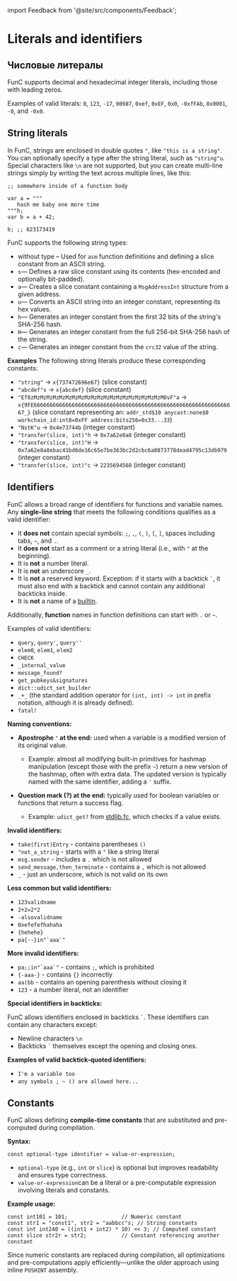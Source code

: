 import Feedback from '@site/src/components/Feedback';

# Literals and identifiers

## Числовые литералы

FunC supports decimal and hexadecimal integer literals, including those with leading zeros.

Examples of valid literals: `0`, `123`, `-17`, `00987`, `0xef`, `0xEF`, `0x0`, `-0xfFAb`, `0x0001`, `-0`, and `-0x0`.

## String literals

In FunC, strings are enclosed in double quotes `"`, like `"this is a string"`.<br />
You can optionally specify a type after the string literal, such as `"string"u`.<br />
Special characters like `\n` are not supported, but you can create multi-line <br />  strings simply by writing the text across multiple lines, like this:

```
;; somewhere inside of a function body

var a = """
   hash me baby one more time
"""h;
var b = a + 42;

b; ;; 623173419
```

FunC supports the following string types:

- without type – Used for `asm` function definitions and defining a slice constant from an ASCII string.
- `s`— Defines a raw slice constant using its contents (hex-encoded and optionally bit-padded).
- `a`— Creates a slice constant containing a `MsgAddressInt` structure from a given address.
- `u`— Converts an ASCII string into an integer constant, representing its hex values.
- `h`— Generates an integer constant from the first 32 bits of the string's SHA-256 hash.
- `H`— Generates an integer constant from the full 256-bit SHA-256 hash of the string.
- `c`— Generates an integer constant from the `crc32` value of the string.

**Examples**
The following string literals produce these corresponding constants:

- `"string"`  &rarr;  `x{737472696e67}` (slice constant)
- `"abcdef"s` &rarr; `x{abcdef}` (slice constant)
- `"Ef8zMzMzMzMzMzMzMzMzMzMzMzMzMzMzMzMzMzMzMzMzM0vF"a` &rarr; `x{9FE6666666666666666666666666666666666666666666666666666666666666667_}` (slice constant representing an: `addr_std$10 anycast:none$0 workchain_id:int8=0xFF address:bits256=0x33...33`)
- `"NstK"u` &rarr; `0x4e73744b` (integer constant)
- `"transfer(slice, int)"h` &rarr; `0x7a62e8a8` (integer constant)
- `"transfer(slice, int)"H` &rarr; `0x7a62e8a8ebac41bd6de16c65e7be363bc2d2cbc6a0873778dead4795c13db979` (integer constant)
- `"transfer(slice, int)"c` &rarr; `2235694568` (integer constant)

## Identifiers

FunC allows a broad range of identifiers for functions and variable names.
Any **single-line string** that meets the following conditions qualifies as a valid identifier:

- It **does not** contain special symbols: `;`, `,`, `(`, `)`, `[`, `]`, spaces including tabs, `~`, and `.`.
- It **does not** start as a comment or a string literal (i.e., with `"` at the beginning).
- It is **not** a number literal.
- It is **not** an underscore `_`.
- It is **not** a reserved keyword. Exception: if it starts with a backtick `` ` ``, it must also end with a backtick and cannot contain any additional backticks inside.
- It is **not** a name of a [builtin](https://github.com/ton-blockchain/ton/blob/5c392e0f2d946877bb79a09ed35068f7b0bd333a/crypto/func/builtins.cpp#L1133).

Additionally, **function** names in function definitions can start with `.` or `~`.

Examples of valid identifiers:

- `query`, `query'`, `query''`
- `elem0`, `elem1`, `elem2`
- `CHECK`
- `_internal_value`
- `message_found?`
- `get_pubkeys&signatures`
- `dict::udict_set_builder`
- `_+_` (the standard addition operator for `(int, int) -> int` in prefix notation, although it is already defined).
- `fatal!`

**Naming conventions:**

- **Apostrophe `'` at the end:** used when a variable is a modified version of its original value.

  - Example:
    almost all modifying built-in primitives for hashmap manipulation
    (except those with the prefix `~`) return a new version of the hashmap, often with extra data.
    The updated version is typically named with the same identifier, adding a `'` suffix.

- **Question mark (?) at the end:** typically used for boolean variables or functions that return a success flag.
  - Example: `udict_get?` from [stdlib.fc](/v3/documentation/smart-contracts/func/docs/stdlib), which checks if a value exists.

**Invalid identifiers:**

- `take(first)Entry` - contains parentheses `()`
- `"not_a_string` - starts with a `"` like a string literal
- `msg.sender` - includes a `.` which is not allowed
- `send_message,then_terminate` - contains a `,` which is not allowed
- `_` - just an underscore, which is not valid on its own

**Less common but valid identifiers:**

- `123validname`
- `2+2=2*2`
- `-alsovalidname`
- `0xefefefhahaha`
- `{hehehe}`
- ``pa{--}in"`aaa`"``

**More invalid identifiers:**

- ``pa;;in"`aaa`"`` - contains `;`, which is prohibited
- `{-aaa-}` - contains `{}` incorrectly
- `aa(bb` - contains an opening parenthesis without closing it
- `123` - a number literal, not an identifier

**Special identifiers in backticks:**

FunC allows identifiers enclosed in backticks `` ` ``. These identifiers can contain any characters except:

- Newline characters `\n`
- Backticks `` ` `` themselves except the opening and closing ones.

**Examples of valid backtick-quoted identifiers:**

- `I'm a variable too`
- `any symbols ; ~ () are allowed here...`

## Constants

FunC allows defining **compile-time constants** that are substituted and pre-computed during compilation.

**Syntax:**

```func
const optional-type identifier = value-or-expression;
```

- `optional-type` (e.g., `int` or `slice`) is optional but improves readability and ensures type correctness.
- `value-or-expression`can be a literal or a pre-computable expression involving literals and constants.

**Example usage:**

```func
const int101 = 101;                 // Numeric constant
const str1 = "const1", str2 = "aabbcc"s; // String constants
const int int240 = ((int1 + int2) * 10) << 3; // Computed constant
const slice str2r = str2;           // Constant referencing another constant
```

Since numeric constants are replaced during compilation,
all optimizations and pre-computations apply efficiently—unlike the older approach using inline `PUSHINT` assembly.

<Feedback />
